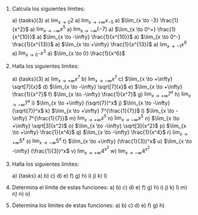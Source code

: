 1.  Calcula los siguientes límites:

    a) {tasks}(3)
    a) $\lim_{x \to 0} 2$
    a) $\lim_{x \to +\infty} x_{-5}$
    a) $\lim_{x \to -3} \frac{1}{x^2}$
    a) $\lim_{x \to -\infty} x^5$
    a) $\lim_{x \to -\infty} (-7)$
    a) $\lim_{x \to 0^+} \frac{1}{x^{10}}$
    a) $\lim_{x \to -\infty} \frac{1}{x^{10}}$
    a) $\lim_{x \to 0^-} \frac{1}{x^{13}}$
    a) $\lim_{x \to +\infty} \frac{1}{x^{13}}$
    a) $\lim_{x \to -1} x^6$
    a) $\lim_{x \to 0^-} x^3$
    a) $\lim_{x \to 0} \frac{1}{x^6}$

2.  Halla los siguientes límites:

    a) {tasks}(3)
    a) $\lim_{x \to +\infty} x^7$
    b) $\lim_{x \to -\infty} x^7$
    c) $\lim_{x \to +\infty} \sqrt[7]{x}$
    d) $\lim_{x \to -\infty} \sqrt[7]{x}$
    e) $\lim_{x \to +\infty} \frac{1}{x^7}$
    f) $\lim_{x \to -\infty} \frac{1}{x^7}$
    g) $\lim_{x \to +\infty} 7^x$
    h) $\lim_{x \to -\infty} 7^x$
    i) $\lim_{x \to +\infty} (\sqrt{7})^x$
    j) $\lim_{x \to -\infty} (\sqrt{7})^x$
    k) $\lim_{x \to +\infty} 7^{\frac{1}{7}}$
    l) $\lim_{x \to -\infty} 7^{\frac{1}{7}}$
    m) $\lim_{x \to +\infty} x^5$
    n) $\lim_{x \to -\infty} x^5$
    n) $\lim_{x \to +\infty} \sqrt[3]{x^2}$
    o) $\lim_{x \to -\infty} \sqrt[3]{x^2}$
    p) $\lim_{x \to +\infty} \frac{1}{x^4}$
    q) $\lim_{x \to -\infty} \frac{1}{x^4}$
    r) $\lim_{x \to +\infty} 5^x$
    s) $\lim_{x \to -\infty} 5^x$
    t) $\lim_{x \to +\infty} (\frac{1}{3})^x$
    u) $\lim_{x \to -\infty} (\frac{1}{3})^x$
    v) $\lim_{x \to +\infty} 4^{x^2}$
    w) $\lim_{x \to -\infty} 4^{x^2}$

3.  Halla los siguientes límites:

    a) {tasks}
    a)
    b) 
    c) 
    d) 
    e) 
    f) 
    g) 
    h) 
    i) 
    j) 
    k) 
    l) 

4.  Determina el límite de estas funciones:
    a) 
    b) 
    c) 
    d) 
    e) 
    f) 
    g) 
    h) 
    i) 
    j) 
    k) 
    l) 
    m) 
    n) 
    n) 
    o) 

5. Determina los límites de estas funciones:
    a) 
    b) 
    c) 
    d) 
    e) 
    f) 
    g) 
    h) 